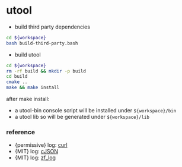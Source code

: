 utool
============


- build third party dependencies

```bash
cd ${workspace}
bash build-third-party.bash
```

- build utool

```bash
cd ${workspace}
rm -rf build && mkdir -p build
cd build
cmake ..
make && make install
```

after make install:
- a utool-bin console script will be installed under `${workspace}/bin`
- a utool lib so will be generated under `${workspace}/lib`



### reference
   
- {permissive} log: [curl](https://github.com/curl/curl) 
- {MIT} log: [cJSON](https://github.com/DaveGamble/cJSON) 
- {MIT} log: [zf_log](https://github.com/wonder-mice/zf_log) 
